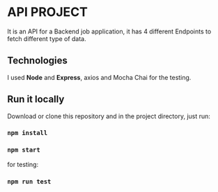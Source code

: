 # API PROJECT

It is an API for a Backend job application, it has 4 different Endpoints to fetch different type of data.  

## Technologies  

I used **Node** and **Express**, axios and Mocha Chai for the testing.

## Run it locally
Download or clone this repository and in the project directory, just run:
### `npm install`
### `npm start`

for testing: 
### `npm run test`
